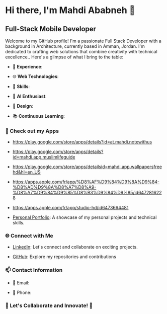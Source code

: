 # Hi there, I'm Mahdi Ababneh 👋
 
## Full-Stack Mobile Developer
 
Welcome to my GitHub profile! I'm a passionate Full Stack Developer with a background in Architecture, currently based in Amman, Jordan. I'm dedicated to crafting web solutions that combine creativity with technical excellence.. Here's a glimpse of what I bring to the table:
 
- 🔭 **Experience**: 
 
- 🌐 **Web Technologies**: 
 
- 🌟 **Skills**:
 
- 🤖 **AI Enthusiast**: 
 
- 🎨 **Design**: 
 
- 📚 **Continuous Learning**: 

 
### 🚀 Check out my Apps
 
- https://play.google.com/store/apps/details?id=at.mahdi.notewithus
- https://play.google.com/store/apps/details?id=mahdi.app.muslimlifeguide
- https://play.google.com/store/apps/detailsid=mahdi.app.wallpapersfreehd&hl=en_US
- https://apps.apple.com/fr/app/%D8%AF%D9%84%D9%8A%D9%84-%D8%AD%D9%8A%D8%A7%D8%A9-%D8%A7%D9%84%D9%85%D8%B3%D9%84%D9%85/id6472816228
- https://apps.apple.com/fr/app/studio-hd/id6473664481
 
- [Personal Portfolio](https://ibraheem-areeda.github.io/Personal-Portfolio/): A showcase of my personal projects and technical skills.
 
### 🌐 Connect with Me
 
- [LinkedIn](https://www.linkedin.com/in/ibraheem-areeda/): Let's connect and collaborate on exciting projects.
 
- [GitHub](https://github.com/MahdiAbabne): Explore my repositories and contributions
 
### 📫 Contact Information
 
- 📧 Email:
 
- 📱 Phone:
 
### 🌟 Let's Collaborate and Innovate! 🌟
